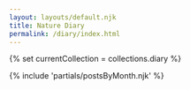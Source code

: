 ```yaml
---
layout: layouts/default.njk
title: Nature Diary
permalink: /diary/index.html
---
```


{% set currentCollection = collections.diary %}

{% include 'partials/postsByMonth.njk' %}